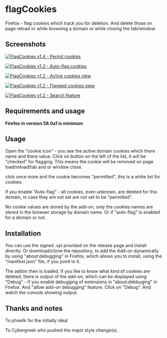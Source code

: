# flagCookies
Firefox - flag cookies which track you for deletion. And delete those on page reload or while browsing a domain or while closing the tab/window.


## Screenshots

[![FlagCookies v1.4 - Permit cookies](https://www.picflash.org/img/2017/12/24/lmrnzabbyebb6x9.png "Permit, flag and legend display")](https://www.picflash.org/viewer.php?img=lmrnzabbyebb6x9.png)

[![FlagCookies v1.3 - Auto-flag cookies](https://www.picflash.org/img/2017/12/23/jb0d8snka8oingz.png "Auto flag cookies")](https://www.picflash.org/viewer.php?img=jb0d8snka8oingz.png)

[![FlagCookies v1.2 - Active cookies view](https://www.picflash.org/img/2017/12/23/1scmjt0dwr5zuyy.png "Active cookies view")](https://www.picflash.org/viewer.php?img=1scmjt0dwr5zuyy.png)

[![FlagCookies v1.2 - Flagged cookies view](https://www.picflash.org/img/2017/12/23/07bsya9xjp9aty5.png "Flagged cookies view")](https://www.picflash.org/viewer.php?img=07bsya9xjp9aty5.png)

[![FlagCookies v1.2 - Search feature](https://www.picflash.org/img/2017/12/23/1kpzjz6cd9jjvpt.png "Search filtering")](https://www.picflash.org/viewer.php?img=1kpzjz6cd9jjvpt.png)


## Requirements and usage

**Firefox in version 58.0a1 is minimum**

## Usage

Open the "cookie icon" - you see the active domain cookies which there name and there value.
Click on button on the left of the list, it will be "checked" for flagging. This means the cookie will be removed on page load/reload/tab and or window close.

click once more and the cookie becomes "permitted", this is a white list for cookies.

If you enable "Auto-flag" - all cookies, even unknown, are deleted for this domain, in case they are not set are not set to be "permitted".

No cookie values are stored by the add-on, only the cookies names are stored in the browser storage by domain name. Or if "auto-flag" is enabled for a domain or not.

## Installation

You can use the signed .xpi provided on the release page and install directly. Or download/clone the repository, to add the Add-on dynamically by using "about:debugging" in Firefox, which allows you to install, using the "manifest.json" file, if you point to it.

The addon then is loaded. If you like to know what kind of cookies are deleted, there is output of the add-on, which can be displayed using "Debug" - if you enable debugging of extensions in "about:debbuging" in Firefox. And "allow add-on debugging" feature. Click on "Debug". And watch the console showing output.

## Thanks and notes

To phre4k for the initially idea!

To Cybergreek who pushed the major style change(s).
